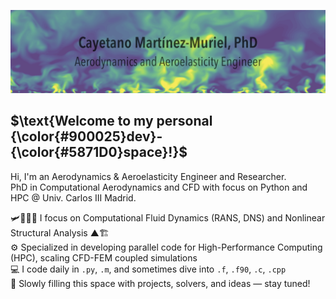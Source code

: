 
![](banner_pic2.png)

## $\text{Welcome to my personal {\color{#900025}dev}-{\color{#5871D0}space}!}$

Hi, I'm an Aerodynamics & Aeroelasticity Engineer and Researcher.\
PhD in Computational Aerodynamics and CFD with focus on Python and HPC @ Univ. Carlos III Madrid.

🛩️🍃💧💨 I focus on Computational Fluid Dynamics (RANS, DNS) and Nonlinear Structural Analysis ▲🏗️\
⚙️ Specialized in developing parallel code for High-Performance Computing (HPC), scaling CFD-FEM coupled simulations\
💻 I code daily in ```.py```, ```.m```, and sometimes dive into ```.f```, ```.f90```, ```.c```, ```.cpp```\
📂 Slowly filling this space with projects, solvers, and ideas — stay tuned!

<!--
**cayetanomarmur/cayetanomarmur** is a ✨ _special_ ✨ repository because its `README.md` (this file) appears on your GitHub profile.

Here are some ideas to get you started:

- 🔭 I’m currently working on ...
- 🌱 I’m currently learning ...
- 👯 I’m looking to collaborate on ...
- 🤔 I’m looking for help with ...
- 💬 Ask me about ...
- 📫 How to reach me: ...
- 😄 Pronouns: ...
- ⚡ Fun fact: ...
-->
